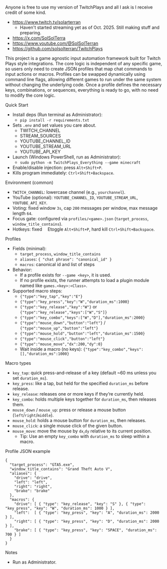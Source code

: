 Anyone is free to use my version of TwitchPlays and all I ask is I receive credit of some kind.
  - https://www.twitch.tv/solarterran
    - Haven't started streaming yet as of Oct. 2025. Still making stuff and preparing.
  - https://x.com/SolSolTerra
  - https://www.youtube.com/@SolSolTerran
  - https://github.com/solsolterran/TwitchPlays

This project is a game agnostic input automation framework built for Twitch Plays style integrations. The core logic is independent of any specific game, so users only need to create JSON profiles that map chat commands to input actions or macros. Profiles can be swapped dynamically using command line flags, allowing different games to run under the same system without changing the underlying code. Once a profile defines the necessary keys, combinations, or sequences, everything is ready to go, with no need to modify the core logic.

Quick Start
- Install deps (Run terminal as Administrator):
  - `pip install -r requirements.txt`
- Sets `.env` and set values you care about.
  - TWITCH_CHANNEL
  - STREAM_SOURCES
  - YOUTUBE_CHANNEL_ID
  - YOUTUBE_STREAM_URL
  - YOUTUBE_API_KEY
 - Launch (Windows PowerShell, run as Administrator):
   - `sudo python -m TwitchPlays_Everything --game minecraft`
- Enable/disable injection: press `Alt+Shift+P`.
- Kills program immediately: `Ctrl+Shift+Backspace`.

Environment (common)
- `TWITCH_CHANNEL`: lowercase channel (e.g., `yourchannel`).
- YouTube (optional): `YOUTUBE_CHANNEL_ID`, `YOUTUBE_STREAM_URL`, `YOUTUBE_API_KEY`.
- Voting: fixed window `3s`, cap `200` messages per window, max message length `64`.
- Focus gate: configured via `profiles/<game>.json` (`target_process`, `window_title_contains`).
- Hotkeys: fixed  Etoggle `Alt+Shift+P`, hard kill `Ctrl+Shift+Backspace`.

Profiles
- Fields (minimal):
  - `target_process`, `window_title_contains`
  - `aliases`: `{ "chat phrase": "canonical_id" }`
  - `macros`: canonical id and list of steps
- Behavior:
  - If a profile exists for `--game <key>`, it is used.
  - If no profile exists, the runner attempts to load a plugin module named like `games.<key>:<Class>`.
- Supported macro steps:
  - `{"type":"key_tap","key":"E"}`
  - `{"type":"key_press","key":"W","duration_ms":1000}`
  - `{"type":"key_release","key":"W"}` or `{"type":"key_release","keys":["W","S"]}`
  - `{"type":"key_combo","keys":["W","D"],"duration_ms":2000}`
  - `{"type":"mouse_down","button":"left"}` / `{"type":"mouse_up","button":"left"}`
  - `{"type":"mouse_hold","button":"left","duration_ms":1500}`
  - `{"type":"mouse_click","button":"left"}`
  - `{"type":"mouse_move","dx":200,"dy":0}`
  - Wait inside a macro (no keys): `{"type":"key_combo","keys":[],"duration_ms":1000}`

Macro types
- `key_tap`: quick press-and-release of a key (default ~60 ms unless you set `duration_ms`).
- `key_press`: like a tap, but held for the specified `duration_ms` before release.
- `key_release`: releases one or more keys if they’re currently held.
- `key_combo`: holds multiple keys together for `duration_ms`, then releases them.
- `mouse_down` / `mouse_up`: press or release a mouse button (`left`/`right`/`middle`).
- `mouse_hold`: holds a mouse button for `duration_ms`, then releases.
- `mouse_click`: a single mouse click of the given button.
- `mouse_move`: move the mouse by `dx`,`dy` relative to its current position.
  - Tip: Use an empty `key_combo` with `duration_ms` to sleep within a macro.

Profile JSON example
```
{
  "target_process": "GTA5.exe",
  "window_title_contains": "Grand Theft Auto V",
  "aliases": {
    "drive": "drive",
    "left": "left",
    "right": "right",
    "brake": "brake"
  },
  "macros": {
    "drive": [ { "type": "key_release", "key": "S" }, { "type": "key_press", "key": "W", "duration_ms": 1000 } ],
    "left":  [ { "type": "key_press", "key": "A", "duration_ms": 2000 } ],
    "right": [ { "type": "key_press", "key": "D", "duration_ms": 2000 } ],
    "brake": [ { "type": "key_press", "key": "SPACE", "duration_ms": 700 } ]
  }
}
```

Notes
- Run as Administrator.


